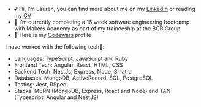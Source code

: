 - 💕 Hi, I’m Lauren, you can find more about me on my [LinkedIn](http://www.linkedin.com/in/laurenbrabbin) or reading my [CV](https://github.com/laurenbrabbin/CV)
- 🌱 I’m currently completing a 16 week software engineering bootcamp with Makers Academy as part of my traineeship at the BCB Group
- 🐥 Here is my [Codewars](https://www.codewars.com/users/Laurenbrabbin/) profile

I have worked with the following tech🌸: 
-  Languages: TypeScript, JavaScript and Ruby
-  Frontend Tech: Angular, React, HTML, CSS
-  Backend Tech:  NestJs, Express, Node, Sinatra
-  Databases: MongoDB, ActiveRecord, SQL, PostgreSQL
-  Testing: Jest, RSpec
-  Stacks: MERN (MongoDB, Express, React and Node) and TAN (Typescript, Angular and NestJS)

<!---
laurenbrabbin/laurenbrabbin is a ✨ special ✨ repository because its `README.md` (this file) appears on your GitHub profile.
You can click the Preview link to take a look at your changes.
--->
